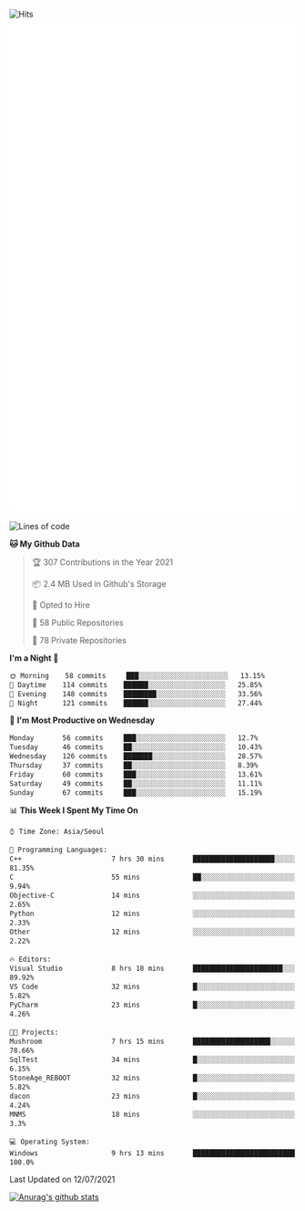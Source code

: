 ![Hits](https://hits.seeyoufarm.com/api/count/incr/badge.svg?url=https%3A%2F%2Fgithub.com%2Fkokose1234&count_bg=%2379C83D&title_bg=%23555555&icon=apple.svg&icon_color=%23E7E7E7&title=hits&edge_flat=false)
<br/>
![Metrics](https://github.com/kokose1234/kokose1234/blob/main/github-metrics.svg)

<!--START_SECTION:waka-->
![Lines of code](https://img.shields.io/badge/From%20Hello%20World%20I%27ve%20Written-13.1%20million%20lines%20of%20code-blue)

**🐱 My Github Data** 

> 🏆 307 Contributions in the Year 2021
 > 
> 📦 2.4 MB Used in Github's Storage 
 > 
> 💼 Opted to Hire
 > 
> 📜 58 Public Repositories 
 > 
> 🔑 78 Private Repositories  
 > 
**I'm a Night 🦉** 

```text
🌞 Morning    58 commits     ███░░░░░░░░░░░░░░░░░░░░░░   13.15% 
🌆 Daytime    114 commits    ██████░░░░░░░░░░░░░░░░░░░   25.85% 
🌃 Evening    148 commits    ████████░░░░░░░░░░░░░░░░░   33.56% 
🌙 Night      121 commits    ██████░░░░░░░░░░░░░░░░░░░   27.44%

```
📅 **I'm Most Productive on Wednesday** 

```text
Monday       56 commits     ███░░░░░░░░░░░░░░░░░░░░░░   12.7% 
Tuesday      46 commits     ██░░░░░░░░░░░░░░░░░░░░░░░   10.43% 
Wednesday    126 commits    ███████░░░░░░░░░░░░░░░░░░   28.57% 
Thursday     37 commits     ██░░░░░░░░░░░░░░░░░░░░░░░   8.39% 
Friday       60 commits     ███░░░░░░░░░░░░░░░░░░░░░░   13.61% 
Saturday     49 commits     ██░░░░░░░░░░░░░░░░░░░░░░░   11.11% 
Sunday       67 commits     ███░░░░░░░░░░░░░░░░░░░░░░   15.19%

```


📊 **This Week I Spent My Time On** 

```text
⌚︎ Time Zone: Asia/Seoul

💬 Programming Languages: 
C++                      7 hrs 30 mins       ████████████████████░░░░░   81.35% 
C                        55 mins             ██░░░░░░░░░░░░░░░░░░░░░░░   9.94% 
Objective-C              14 mins             ░░░░░░░░░░░░░░░░░░░░░░░░░   2.65% 
Python                   12 mins             ░░░░░░░░░░░░░░░░░░░░░░░░░   2.33% 
Other                    12 mins             ░░░░░░░░░░░░░░░░░░░░░░░░░   2.22%

🔥 Editors: 
Visual Studio            8 hrs 18 mins       ██████████████████████░░░   89.92% 
VS Code                  32 mins             █░░░░░░░░░░░░░░░░░░░░░░░░   5.82% 
PyCharm                  23 mins             █░░░░░░░░░░░░░░░░░░░░░░░░   4.26%

🐱‍💻 Projects: 
Mushroom                 7 hrs 15 mins       ███████████████████░░░░░░   78.66% 
SqlTest                  34 mins             █░░░░░░░░░░░░░░░░░░░░░░░░   6.15% 
StoneAge_REBOOT          32 mins             █░░░░░░░░░░░░░░░░░░░░░░░░   5.82% 
dacon                    23 mins             █░░░░░░░░░░░░░░░░░░░░░░░░   4.24% 
MNMS                     18 mins             ░░░░░░░░░░░░░░░░░░░░░░░░░   3.3%

💻 Operating System: 
Windows                  9 hrs 13 mins       █████████████████████████   100.0%

```


 Last Updated on 12/07/2021
<!--END_SECTION:waka-->

[![Anurag's github stats](https://github-readme-stats.vercel.app/api?username=kokose1234&theme=dracula)](https://github.com/anuraghazra/github-readme-stats)



	
